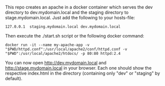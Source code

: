 This repo creates an apache in a docker container which serves the dev directory to dev.mydomain.local and the staging directory to stage.mydomain.local. Just add the following to your hosts-file:

```
127.0.0.1  staging.mydomain.local dev.mydomain.local
```

Then execute the ./start.sh script or the following docker command:

```
docker run -it --name my-apache-app -v "$PWD/httpd.conf":/usr/local/apache2/conf/httpd.conf -v "$PWD":/usr/local/apache2/htdocs/ -p 80:80 httpd:2.4
```

You can now open http://dev.mydomain.local and http://stage.mydomain.local in your browser. Each one should show the respective index.html in the directory (containing only "dev" or "staging" by default).
